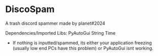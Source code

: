 # DiscoSpam
A trash discord spammer made by planet#2024

Dependencies/Imported Libs:
  PyAutoGui
  String
  Time

- If nothing is inputted/spammed, its either your application freezing (usually low end PCs have this problem) or PyAutoGui isnt working.
